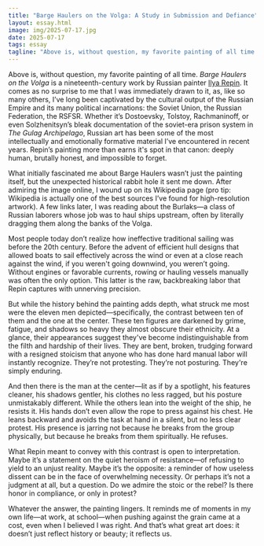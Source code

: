 ```yaml
---
title: "Barge Haulers on the Volga: A Study in Submission and Defiance"
layout: essay.html
image: img/2025-07-17.jpg
date: 2025-07-17
tags: essay 
tagline: "Above is, without question, my favorite painting of all time: Barge Haulers on the Volga is a nineteenth-century work by Russian painter Ilya Repin. It comes as no surprise to me that I was immediately drawn to it, as, like so many others, I’ve long been captivated by the cultural output of the Russian Empire and its many political incarnations: the Soviet Union, the Russian Federation, the RSFSR. Whether it’s Dostoevsky, Tolstoy, Rachmaninoff, or even Solzhenitsyn’s bleak documentation of the soviet-era prison system in *The Gulag Archipelago*, Russian art has been some of the most intellectually and emotionally formative material I’ve encountered in recent years. Repin’s painting more than earns it's spot in that canon: deeply human, brutally honest, and impossible to forget."
---
```


Above is, without question, my favorite painting of all time. *Barge Haulers on the Volga* is a nineteenth-century work by Russian painter [Ilya Repin](https://www.britannica.com/biography/Ilya-Yefimovich-Repin). It comes as no surprise to me that I was immediately drawn to it, as, like so many others, I’ve long been captivated by the cultural output of the Russian Empire and its many political incarnations: the Soviet Union, the Russian Federation, the RSFSR. Whether it’s Dostoevsky, Tolstoy, Rachmaninoff, or even Solzhenitsyn’s bleak documentation of the soviet-era prison system in *The Gulag Archipelago*, Russian art has been some of the most intellectually and emotionally formative material I’ve encountered in recent years. Repin’s painting more than earns it's spot in that canon: deeply human, brutally honest, and impossible to forget.

What initially fascinated me about Barge Haulers wasn’t just the painting itself, but the unexpected historical rabbit hole it sent me down. After admiring the image online, I wound up on its Wikipedia page (pro tip: Wikipedia is actually one of the best sources I’ve found for high-resolution artwork). A few links later, I was reading about the Burlaks—a class of Russian laborers whose job was to haul ships upstream, often by literally dragging them along the banks of the Volga.

Most people today don’t realize how ineffective traditional sailing was before the 20th century. Before the advent of efficient hull designs that allowed boats to sail effectively across the wind or even at a close reach against the wind, if you weren't going downwind, you weren’t going. Without engines or favorable currents, rowing or hauling vessels manually was often the only option. This latter is the raw, backbreaking labor that Repin captures with unnerving precision.

But while the history behind the painting adds depth, what struck me most were the eleven men depicted—specifically, the contrast between ten of them and the one at the center. These ten figures are darkened by grime, fatigue, and shadows so heavy they almost obscure their ethnicity. At a glance, their appearances suggest they've become indistinguishable from the filth and hardship of their lives. They are bent, broken, trudging forward with a resigned stoicism that anyone who has done hard manual labor will instantly recognize. They’re not protesting. They’re not posturing. They're simply enduring.

And then there is the man at the center—lit as if by a spotlight, his features cleaner, his shadows gentler, his clothes no less ragged, but his posture unmistakably different. While the others lean into the weight of the ship, he resists it. His hands don’t even allow the rope to press against his chest. He leans backward and avoids the task at hand in a silent, but no less clear protest. His presence is jarring not because he breaks from the group physically, but because he breaks from them spiritually. He refuses.

What Repin meant to convey with this contrast is open to interpretation. Maybe it’s a statement on the quiet heroism of resistance—of refusing to yield to an unjust reality. Maybe it’s the opposite: a reminder of how useless dissent can be in the face of overwhelming necessity. Or perhaps it’s not a judgment at all, but a question. Do we admire the stoic or the rebel? Is there honor in compliance, or only in protest?

Whatever the answer, the painting lingers. It reminds me of moments in my own life—at work, at school—when pushing against the grain came at a cost, even when I believed I was right. And that’s what great art does: it doesn’t just reflect history or beauty; it reflects us.
